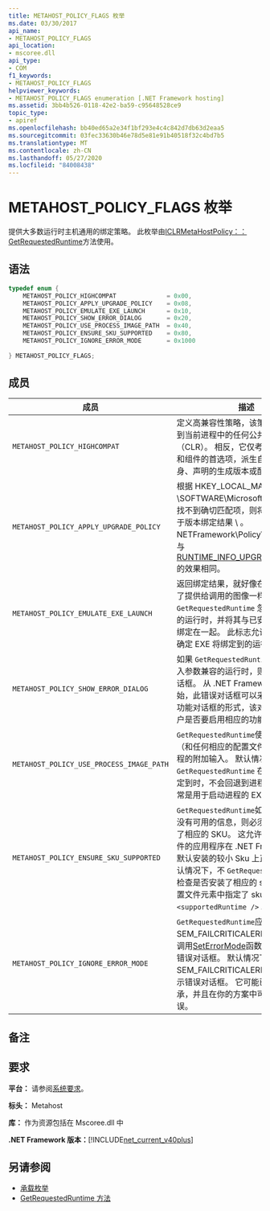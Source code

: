 ```yaml
---
title: METAHOST_POLICY_FLAGS 枚举
ms.date: 03/30/2017
api_name:
- METAHOST_POLICY_FLAGS
api_location:
- mscoree.dll
api_type:
- COM
f1_keywords:
- METAHOST_POLICY_FLAGS
helpviewer_keywords:
- METAHOST_POLICY_FLAGS enumeration [.NET Framework hosting]
ms.assetid: 3bb4b526-0118-42e2-ba59-c95648528ce9
topic_type:
- apiref
ms.openlocfilehash: bb40ed65a2e34f1bf293e4c4c842d7db63d2eaa5
ms.sourcegitcommit: 03fec33630b46e78d5e81e91b40518f32c4bd7b5
ms.translationtype: MT
ms.contentlocale: zh-CN
ms.lasthandoff: 05/27/2020
ms.locfileid: "84008438"
---
```

# <a name="metahost_policy_flags-enumeration"></a>METAHOST_POLICY_FLAGS 枚举
提供大多数运行时主机通用的绑定策略。 此枚举由[ICLRMetaHostPolicy：： GetRequestedRuntime](iclrmetahostpolicy-getrequestedruntime-method.md)方法使用。  
  
## <a name="syntax"></a>语法  
  
```cpp  
typedef enum {  
    METAHOST_POLICY_HIGHCOMPAT              = 0x00,  
    METAHOST_POLICY_APPLY_UPGRADE_POLICY    = 0x08,  
    METAHOST_POLICY_EMULATE_EXE_LAUNCH      = 0x10,  
    METAHOST_POLICY_SHOW_ERROR_DIALOG       = 0x20,  
    METAHOST_POLICY_USE_PROCESS_IMAGE_PATH  = 0x40,  
    METAHOST_POLICY_ENSURE_SKU_SUPPORTED    = 0x80,  
    METAHOST_POLICY_IGNORE_ERROR_MODE       = 0x1000  
  
} METAHOST_POLICY_FLAGS;  
```  
  
## <a name="members"></a>成员  
  
|成员|描述|  
|------------|-----------------|  
|`METAHOST_POLICY_HIGHCOMPAT`|定义高兼容性策略，该策略不考虑加载到当前进程中的任何公共语言运行时（CLR）。 相反，它仅考虑已安装的 Clr 和组件的首选项，派生自程序集文件本身、声明的生成版本或配置文件。|  
|`METAHOST_POLICY_APPLY_UPGRADE_POLICY`|根据 HKEY_LOCAL_MACHINE \SOFTWARE\Microsoft 的内容，如果找不到确切匹配项，则将升级策略应用于版本绑定结果 \\ 。NETFramework\Policy\Upgrades. 这与[RUNTIME_INFO_UPGRADE_VERSION](runtime-info-flags-enumeration.md)的效果相同。|  
|`METAHOST_POLICY_EMULATE_EXE_LAUNCH`|返回绑定结果，就好像在新进程中启动了提供给调用的图像一样。 目前，会 `GetRequestedRuntime` 忽略一组可加载的运行时，并将其与已安装的运行时集绑定在一起。 此标志允许主机在启动时确定 EXE 将绑定到的运行时。|  
|`METAHOST_POLICY_SHOW_ERROR_DIALOG`|如果 `GetRequestedRuntime` 找不到与输入参数兼容的运行时，则会显示错误对话框。 从 .NET Framework 4.5 开始，此错误对话框可以采用 Windows 功能对话框的形式，该对话框会询问用户是否要启用相应的功能。|  
|`METAHOST_POLICY_USE_PROCESS_IMAGE_PATH`|`GetRequestedRuntime`使用进程图像（和任何相应的配置文件）作为绑定过程的附加输入。 默认情况下， `GetRequestedRuntime` 在确定运行时绑定到时，不会回退到进程映像路径（通常是用于启动进程的 EXE）。|  
|`METAHOST_POLICY_ENSURE_SKU_SUPPORTED`|`GetRequestedRuntime`如果配置文件中没有可用的信息，则必须检查是否安装了相应的 SKU。 这允许不具有配置文件的应用程序在 .NET Framework 的默认安装的较小 Sku 上正常失败。 默认情况下，不 `GetRequestedRuntime` 会检查是否安装了相应的 sku，除非在配置文件元素中指定了 sku 属性 `<supportedRuntime />` 。|  
|`METAHOST_POLICY_IGNORE_ERROR_MODE`|`GetRequestedRuntime`应忽略 SEM_FAILCRITICALERRORS （通过调用[SetErrorMode](/windows/win32/api/errhandlingapi/nf-errhandlingapi-seterrormode)函数设置），并显示错误对话框。 默认情况下，SEM_FAILCRITICALERRORS 禁止显示错误对话框。 它可能已被其他进程继承，并且在你的方案中可能不需要此错误。|  
  
## <a name="remarks"></a>备注  
  
## <a name="requirements"></a>要求  
 **平台：** 请参阅[系统要求](../../get-started/system-requirements.md)。  
  
 **标头：** Metahost  
  
 **库：** 作为资源包括在 Mscoree.dll 中  
  
 **.NET Framework 版本：**[!INCLUDE[net_current_v40plus](../../../../includes/net-current-v40plus-md.md)]  
  
## <a name="see-also"></a>另请参阅

- [承载枚举](hosting-enumerations.md)
- [GetRequestedRuntime 方法](iclrmetahostpolicy-getrequestedruntime-method.md)
